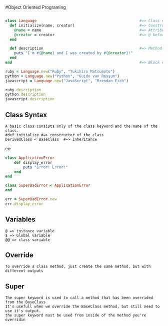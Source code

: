 #Object Oriented Programing

```Ruby

class Language                                              #=> Class name
  def initialize(name, creator)                             #=> Constructor
    @name = name                                            #=> Attributes
    @creator = creator                                      #=> @ before the variable means it's a instance variable
  end

  def description                                           #=> Method
    puts "I'm #{@name} and I was created by #{@creator}!"
  end
end                                                         #=> Block ending

ruby = Language.new("Ruby", "Yukihiro Matsumoto")
python = Language.new("Python", "Guido van Rossum")
javascript = Language.new("JavaScript", "Brendan Eich")

ruby.description
python.description
javascript.description

```

## Class Syntax

    A basic class consists only of the class keyword and the name of the class.
    #def initialize #=> constructor of the class
    DerivedClass < BaseClass  #=> inheritance

ex:

```Ruby
class ApplicationError
    def display_error
        puts "Error! Error!"
    end
end

class SuperBadError < ApplicationError
end

err = SuperBadError.new
err.display_error

```

## Variables

    @ => instance variable
    $ => Global variable
    @@ => class variable

## Override
  
    To override a class method, just create the same method, but with different outputs

## Super

    The super keyword is used to call a method that has been overrided from the BaseClass
    It's usefull when we override the BaseClass method, but still need to use it's output.
    the super keyword must be used from inside of the method you're overridin
